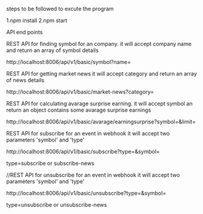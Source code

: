 steps to be followed to excute the program

1.npm install
2.npm start

API end points

REST API for finding symbol for an company. it will accept company name and return an array of symbol details

http://localhost:8006/api/v1/basic/symbol?name=<company-name>

  
REST API for getting market news it will accept category and return an array of news details
  
http://localhost:8006/api/v1/basic/market-news?category=<category>
  
  
REST API for calculating avarage surprise earning. it will accept symbol an return an object contains some avarage surprise earnings

http://localhost:8006/api/v1/basic/avarage/earningsurprise?symbol=<symbol>&limit=<limit>
  
REST API for subscribe for an event in webhook it will accept two parameters 'symbol' and 'type'
  
 http://localhost:8006/api/v1/basic/subscribe?type=<type>&symbol=<symbol>
  
  type=subscribe or subscribe-news

//REST API for unsubscribe for an event in webhook it will accept two parameters 'symbol' and 'type'
  
http://localhost:8006/api/v1/basic/unsubscribe?type=<type>&symbol=<symbol>
  
  type=unsubscribe or unsubscribe-news
